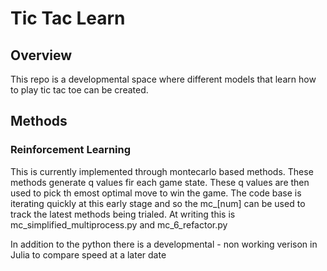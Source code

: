 # Tic Tac Learn

## Overview 
This repo is a developmental space where different models that learn how to play tic tac toe can be created. 

## Methods
### Reinforcement Learning
This is currently implemented through montecarlo based methods. These methods generate q values fir each game state. These q values are then used to pick th emost optimal move to win the game. 
The code base is iterating quickly at this early stage and so the mc_[num] can be used to track the latest methods being trialed. At writing this is mc_simplified_multiprocess.py  and mc_6_refactor.py

In addition to the python there is a developmental - non working verison in Julia to compare speed at a later date